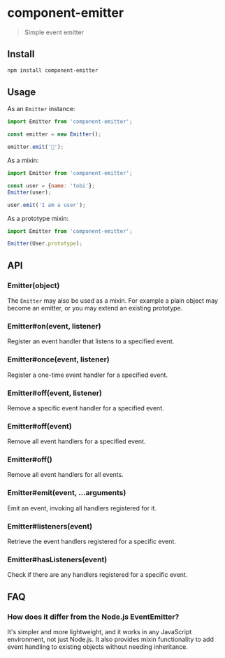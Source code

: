 # component-emitter

> Simple event emitter

## Install

```sh
npm install component-emitter
```

## Usage

As an `Emitter` instance:

```js
import Emitter from 'component-emitter';

const emitter = new Emitter();

emitter.emit('🦄');
```

As a mixin:

```js
import Emitter from 'component-emitter';

const user = {name: 'tobi'};
Emitter(user);

user.emit('I am a user');
```

As a prototype mixin:

```js
import Emitter from 'component-emitter';

Emitter(User.prototype);
```

## API

### Emitter(object)

The `Emitter` may also be used as a mixin. For example a plain object may become an emitter, or you may extend an existing prototype.

### Emitter#on(event, listener)

Register an event handler that listens to a specified event.

### Emitter#once(event, listener)

Register a one-time event handler for a specified event.

### Emitter#off(event, listener)

Remove a specific event handler for a specified event.

### Emitter#off(event)

Remove all event handlers for a specified event.

### Emitter#off()

Remove all event handlers for all events.

### Emitter#emit(event, ...arguments)

Emit an event, invoking all handlers registered for it.

### Emitter#listeners(event)

Retrieve the event handlers registered for a specific event.

### Emitter#hasListeners(event)

Check if there are any handlers registered for a specific event.

## FAQ

### How does it differ from the Node.js EventEmitter?

It's simpler and more lightweight, and it works in any JavaScript environment, not just Node.js. It also provides mixin functionality to add event handling to existing objects without needing inheritance.
